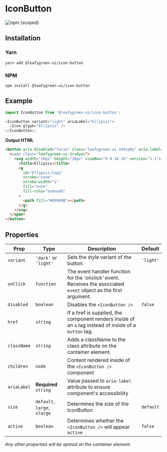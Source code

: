 # IconButton

![npm (scoped)](https://img.shields.io/npm/v/@leafygreen-ui/icon-button.svg)

## Installation

### Yarn

```shell
yarn add @leafygreen-ui/icon-button
```

### NPM

```shell
npm install @leafygreen-ui/icon-button
```

## Example

```js
import IconButton from '@leafygreen-ui/icon-button';

<IconButton variant="light" ariaLabel="Ellipsis">
  <Icon glyph="Ellipsis" />
</IconButton>;
```

**Output HTML**

```html
<button aria-disabled="false" class="leafygreen-ui-194rp0y" aria-label="Ellipsis>
  <span class="leafygreen-ui-1rvdyoi">
    <svg width="16px" height="16px" viewBox="0 0 16 16" version="1.1">
      <title>Ellipsis</title>
      <g
        id="Ellipsis-Copy"
        stroke="none"
        stroke-width="1"
        fill="none"
        fill-rule="evenodd"
      >
        <path fill="#89989B"></path>
      </g>
    </svg>
  </span>
</button>
```

## Properties

| Prop        | Type                         | Description                                                                                                       | Default   |
| ----------- | ---------------------------- | ----------------------------------------------------------------------------------------------------------------- | --------- |
| `variant`   | `'dark'` or `'light'`        | Sets the style variant of the button.                                                                             | `'light'` |
| `onClick`   | `function`                   | The event handler function for the 'onclick' event. Receives the associated `event` object as the first argument. |           |
| `disabled`  | `boolean`                    | Disables the `<IconButton />`                                                                                     | `false`   |
| `href`      | `string`                     | If a href is supplied, the component renders inside of an `a` tag instead of inside of a `button` tag.            |           |
| `className` | `string`                     | Adds a className to the class attribute on the container element.                                                 |           |
| `children`  | `node`                       | Content rendered inside of the `<IconButton />` component                                                         |           |
| `ariaLabel` | **Required** `string`        | Value passed to `aria-label` attribute to ensure component's accessibility                                        |           |
| `size`      | `default`, `large`, `xlarge` | Determines the size of the IconButton                                                                             | `default` |
| `active`    | `boolean`                    | Determines whether the `<IconButton />` will appear `active`                                                      | `false`   |

_Any other properties will be spread on the container element._
